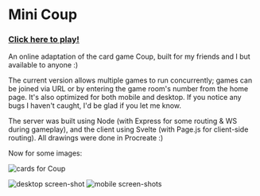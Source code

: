 # Mini Coup
### [Click here to play!](https://www.minicoup.io)

An online adaptation of the card game Coup, built for my friends and I but available to anyone :)

The current version allows multiple games to run concurrently; games can be joined via URL or by entering the game room's number from the home page. It's also optimized for both mobile and desktop. If you notice any bugs I haven't caught, I'd be glad if you let me know. 

The server was built using Node (with Express for some routing & WS during gameplay), and the client using Svelte (with Page.js for client-side routing). All drawings were done in Procreate :) 

Now for some images:

![cards for Coup](https://i.imgur.com/DvZJy5M.jpg)

![desktop screen-shot](https://i.imgur.com/5d3UXyd.png)
![mobile screen-shots](https://i.imgur.com/cdUBUgo.png)
